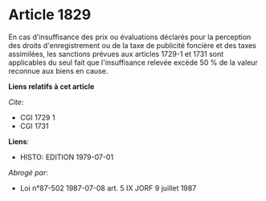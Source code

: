# Article 1829

En cas d'insuffisance des prix ou évaluations déclarés pour la perception des droits d'enregistrement ou de la taxe de
publicité foncière et des taxes assimilées, les sanctions prévues aux articles 1729-1 et 1731 sont applicables du seul fait
que l'insuffisance relevée excède 50 % de la valeur reconnue aux biens en cause.

**Liens relatifs à cet article**

_Cite_:

  - CGI 1729 1
  - CGI 1731

**Liens**:

  - HISTO: EDITION 1979-07-01

_Abrogé par_:

  - Loi n°87-502 1987-07-08 art. 5 IX JORF 9 juillet 1987
